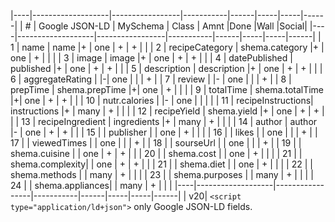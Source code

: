 |----|-------------------|-----------------|-----------|------|-----|-----|------|
|  # | Google JSON-LD    | MySchema        | Class     | Amnt |Done |Wall |Social| 
|----|-------------------|-----------------|-----------|------|-----|-----|------|
|  1 | name              | name            |+<Text>    | one  |  +  |  +  |      |
|  2 | recipeCategory    | shema.category  |+<Text>    | one  |  +  |     |      |
|  3 | image             | image           |+<URL>     | one  |  +  |  +  |      |
|  4 | datePublished     | published       |+<Date>    | one  |  +  |  +  |      |
|  5 | description       | description     |+<Text>    | one  |  +  |  +  |      |
|  6 | aggregateRating   |                 |-<AgRating>| one  |     |     |  +   |
|  7 | review            |                 |-<Review>  | one  |     |     |  +   |
|  8 | prepTime          | shema.prepTime  |+<Duration>| one  |  +  |     |      |
|  9 | totalTime         | shema.totalTime |+<Duration>| one  |  +  |  +  |      |
| 10 | nutr.calories     |                 |-<Energy>  | one  |     |     |      |
| 11 | recipeInstructions| instructions    |+<Text>    | many |  +  |     |      |
| 12 | recipeYield       | shema.yield     |+<Text>    | one  |  +  |  +  |      |
| 13 | recipeIngredient  | ingredients     |+<Text>    | many |  +  |     |      |
| 14 | author            | author          |-<Person>  | one  |  +  |  +  |      |
| 15 |                   | publisher       |           | one  |  +  |     |      |
| 16 |                   | likes           |           | one  |     |     |   +  |
| 17 |                   | viewedTimes     |           | one  |     |     |   +  |
| 18 |                   | sourseUrl       |           | one  |     |     |   +  |
| 19 |                   | shema.cuisine   |           | one  |  +  |  +  |      |
| 20 |                   | shema.cost      |           | one  |  +  |     |      |
| 21 |                   | shema.complexity|           | one  |  +  |  +  |      |
| 21 |                   | shema.diet      |           | one  |  +  |     |      |
| 22 |                   | shema.methods   |           | many |  +  |     |      |
| 23 |                   | shema.purposes  |           | many |  +  |     |      |
| 24 |                   | shema.appliances|           | many |  +  |     |      |
|----|-------------------|-----------------|-----------|------|-----|-----|------|
| v20|
`<script type="application/ld+json">` only Google JSON-LD fields.
